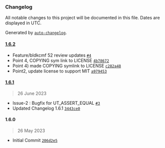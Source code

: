 ### Changelog

All notable changes to this project will be documented in this file. Dates are displayed in UTC.

Generated by [`auto-changelog`](https://github.com/CookPete/auto-changelog).

#### [1.6.2](https://github.com/rdkcentral/ut-core/compare/1.6.1...1.6.2)

- Feature/bldkcmf 52 review updates [`#4`](https://github.com/rdkcentral/ut-core/pull/4)
- Point 4, COPYING sym link to LICENSE [`4b78672`](https://github.com/rdkcentral/ut-core/commit/4b78672dccbc66a402322b3f1bf005b510f905e0)
- Point 4) made COPYING symlink to LICENSE [`c282a48`](https://github.com/rdkcentral/ut-core/commit/c282a481520ad4bbc8f64423208850a48fd22963)
- Point2, update license to support MIT [`a979453`](https://github.com/rdkcentral/ut-core/commit/a97945386191a9d3fcb49eceabe69788d6870d4c)

#### [1.6.1](https://github.com/rdkcentral/ut-core/compare/1.6.0...1.6.1)

> 26 June 2023

- Issue-2 : Bugfix for UT_ASSERT_EQUAL [`#3`](https://github.com/rdkcentral/ut-core/pull/3)
- Updated Changelog 1.6.1 [`3443ce0`](https://github.com/rdkcentral/ut-core/commit/3443ce0625ecf035a5f8341189d7431591a5e535)

#### 1.6.0

> 26 May 2023

- Initial Commit [`206d2e5`](https://github.com/rdkcentral/ut-core/commit/206d2e58f5a7f4bf5f38567f4eec1031b8332e5f)
